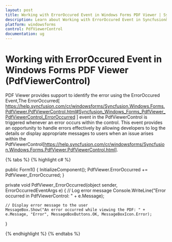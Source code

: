 ```yaml
---
layout: post
title: Working with ErrorOccured Event in Windows Forms PDF Viewer | Syncfusion&reg;
description: Learn about Working with ErrorOccured Event in Syncfusion&reg; Windows Forms PDF Viewer (PdfViewerControl) control and more details.
platform: windowsforms
control: PdfViewerControl
documentation: ug
---
```


# Working with ErrorOccured Event in Windows Forms PDF Viewer (PdfViewerControl)

PDF Viewer provides support to identify the error using the ErrorOccured Event,The ErrorOccurred[
https://help.syncfusion.com/cr/windowsforms/Syncfusion.Windows.Forms.PdfViewer.PdfViewerControl.html#Syncfusion_Windows_Forms_PdfViewer_PdfViewerControl_ErrorOccurred
] event in the PdfViewerControl is triggered whenever an error occurs within the control. This event provides an opportunity to handle errors effectively by allowing developers to log the details or display appropriate messages to users when an issue arises within the PdfViewerControl[https://help.syncfusion.com/cr/windowsforms/Syncfusion.Windows.Forms.PdfViewer.PdfViewerControl.html].

{% tabs %}
{% highlight c# %}

public Form1()
{
    InitializeComponent();
    PdfViewer.ErrorOccurred += PdfViewer_ErrorOccurred;
}

private void PdfViewer_ErrorOccurred(object sender, ErrorOccurredEventArgs e)
{
    // Log error message
    Console.WriteLine("Error occurred in PdfViewerControl: " + e.Message);

    // Display error message to the user
    MessageBox.Show("An error occurred while viewing the PDF: " + e.Message, "Error", MessageBoxButtons.OK, MessageBoxIcon.Error);
}

{% endhighlight %}
{% endtabs %}